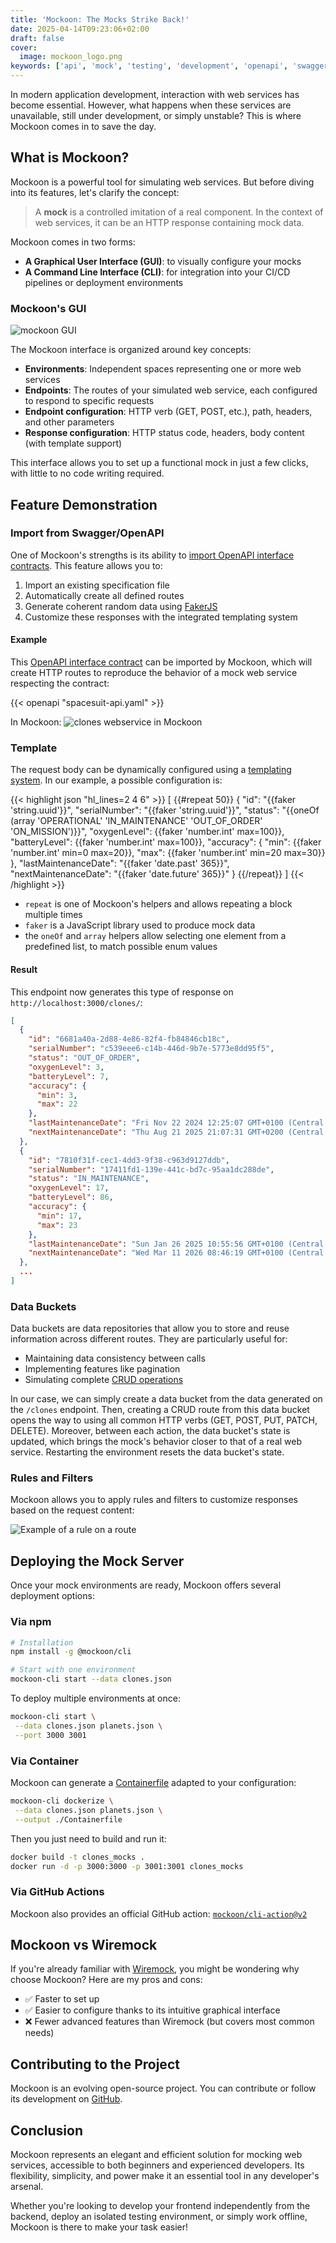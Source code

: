 ```yaml
---
title: 'Mockoon: The Mocks Strike Back!'
date: 2025-04-14T09:23:06+02:00
draft: false
cover:
  image: mockoon_logo.png
keywords: ['api', 'mock', 'testing', 'development', 'openapi', 'swagger']
---
```


In modern application development, interaction with web services has become essential. However, what happens when these services are unavailable, still under development, or simply unstable? This is where Mockoon comes in to save the day.

## What is Mockoon?

Mockoon is a powerful tool for simulating web services. But before diving into its features, let's clarify the concept:

> A **mock** is a controlled imitation of a real component. In the context of web services, it can be an HTTP response containing mock data.

Mockoon comes in two forms:
- **A Graphical User Interface (GUI)**: to visually configure your mocks
- **A Command Line Interface (CLI)**: for integration into your CI/CD pipelines or deployment environments

### Mockoon's GUI
![mockoon GUI](mockoon_gui.png)

The Mockoon interface is organized around key concepts:

- **Environments**: Independent spaces representing one or more web services
- **Endpoints**: The routes of your simulated web service, each configured to respond to specific requests
- **Endpoint configuration**: HTTP verb (GET, POST, etc.), path, headers, and other parameters
- **Response configuration**: HTTP status code, headers, body content (with template support)

This interface allows you to set up a functional mock in just a few clicks, with little to no code writing required.

## Feature Demonstration

### Import from Swagger/OpenAPI

One of Mockoon's strengths is its ability to [import OpenAPI interface contracts](https://mockoon.com/docs/latest/openapi/import-export-openapi-format/). This feature allows you to:

1. Import an existing specification file
2. Automatically create all defined routes
3. Generate coherent random data using [FakerJS](https://fakerjs.dev/)
4. Customize these responses with the integrated templating system

#### Example
This [OpenAPI interface contract](spacesuit-api.yaml) can be imported by Mockoon, which will create HTTP routes to reproduce the behavior of a mock web service respecting the contract:

{{< openapi "spacesuit-api.yaml" >}}

In Mockoon:
![clones webservice in Mockoon](webservice_clones.png)

### Template
The request body can be dynamically configured using a [templating system](https://mockoon.com/docs/latest/templating/overview/). In our example, a possible configuration is:

{{< highlight json "hl_lines=2 4 6" >}}
[
  {{#repeat 50}}
  {
    "id": "{{faker 'string.uuid'}}",
    "serialNumber": "{{faker 'string.uuid'}}",
    "status": "{{oneOf (array 'OPERATIONAL' 'IN_MAINTENANCE' 'OUT_OF_ORDER' 'ON_MISSION')}}",
    "oxygenLevel": {{faker 'number.int' max=100}},
    "batteryLevel": {{faker 'number.int' max=100}},
    "accuracy": {
      "min": {{faker 'number.int' min=0 max=20}},
      "max": {{faker 'number.int' min=20 max=30}}
    },
    "lastMaintenanceDate": "{{faker 'date.past' 365}}",
    "nextMaintenanceDate": "{{faker 'date.future' 365}}"
  }
  {{/repeat}}
]
{{< /highlight >}}

* `repeat` is one of Mockoon's helpers and allows repeating a block multiple times
* `faker` is a JavaScript library used to produce mock data
* the `oneOf` and `array` helpers allow selecting one element from a predefined list, to match possible enum values

#### Result
This endpoint now generates this type of response on `http://localhost:3000/clones/`:

```json
[
  {
    "id": "6681a40a-2d88-4e86-82f4-fb84846cb18c",
    "serialNumber": "c539eee6-c14b-446d-9b7e-5773e8dd95f5",
    "status": "OUT_OF_ORDER",
    "oxygenLevel": 3,
    "batteryLevel": 7,
    "accuracy": {
      "min": 3,
      "max": 22
    },
    "lastMaintenanceDate": "Fri Nov 22 2024 12:25:07 GMT+0100 (Central European Standard Time)",
    "nextMaintenanceDate": "Thu Aug 21 2025 21:07:31 GMT+0200 (Central European Summer Time)"
  },
  {
    "id": "7810f31f-cec1-4dd3-9f38-c963d9127ddb",
    "serialNumber": "17411fd1-139e-441c-bd7c-95aa1dc288de",
    "status": "IN_MAINTENANCE",
    "oxygenLevel": 17,
    "batteryLevel": 86,
    "accuracy": {
      "min": 17,
      "max": 23
    },
    "lastMaintenanceDate": "Sun Jan 26 2025 10:55:56 GMT+0100 (Central European Standard Time)",
    "nextMaintenanceDate": "Wed Mar 11 2026 08:46:19 GMT+0100 (Central European Standard Time)"
  },
  ...
]
```

### Data Buckets

Data buckets are data repositories that allow you to store and reuse information across different routes. They are particularly useful for:

- Maintaining data consistency between calls
- Implementing features like pagination
- Simulating complete [CRUD operations](https://mockoon.com/docs/latest/api-endpoints/crud-routes/)

In our case, we can simply create a data bucket from the data generated on the `/clones` endpoint. Then, creating a CRUD route from this data bucket opens the way to using all common HTTP verbs (GET, POST, PUT, PATCH, DELETE).
Moreover, between each action, the data bucket's state is updated, which brings the mock's behavior closer to that of a real web service. Restarting the environment resets the data bucket's state.

### Rules and Filters

Mockoon allows you to apply rules and filters to customize responses based on the request content:

![Example of a rule on a route](mockoon_rule.png)

## Deploying the Mock Server

Once your mock environments are ready, Mockoon offers several deployment options:

### Via npm

```bash
# Installation
npm install -g @mockoon/cli

# Start with one environment
mockoon-cli start --data clones.json
```

To deploy multiple environments at once:

```bash
mockoon-cli start \
 --data clones.json planets.json \
 --port 3000 3001
```

### Via Container

Mockoon can generate a [Containerfile](https://www.mankier.com/5/Containerfile) adapted to your configuration:

```bash
mockoon-cli dockerize \
 --data clones.json planets.json \
 --output ./Containerfile
```

Then you just need to build and run it:

```bash
docker build -t clones_mocks .
docker run -d -p 3000:3000 -p 3001:3001 clones_mocks
```

### Via GitHub Actions

Mockoon also provides an official GitHub action: [`mockoon/cli-action@v2`](https://github.com/marketplace/actions/mockoon-cli)

## Mockoon vs Wiremock

If you're already familiar with [Wiremock](https://wiremock.org/), you might be wondering why choose Mockoon?
Here are my pros and cons:

- ✅ Faster to set up
- ✅ Easier to configure thanks to its intuitive graphical interface
- ❌ Fewer advanced features than Wiremock (but covers most common needs)

## Contributing to the Project

Mockoon is an evolving open-source project. You can contribute or follow its development on [GitHub](https://github.com/mockoon).

## Conclusion

Mockoon represents an elegant and efficient solution for mocking web services, accessible to both beginners and experienced developers. Its flexibility, simplicity, and power make it an essential tool in any developer's arsenal.

Whether you're looking to develop your frontend independently from the backend, deploy an isolated testing environment, or simply work offline, Mockoon is there to make your task easier!
